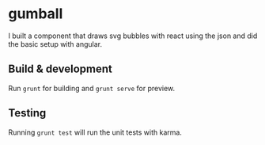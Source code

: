 # gumball

I built a component that draws svg bubbles with react using the json and did the basic setup with angular.



## Build & development

Run `grunt` for building and `grunt serve` for preview.

## Testing

Running `grunt test` will run the unit tests with karma.
